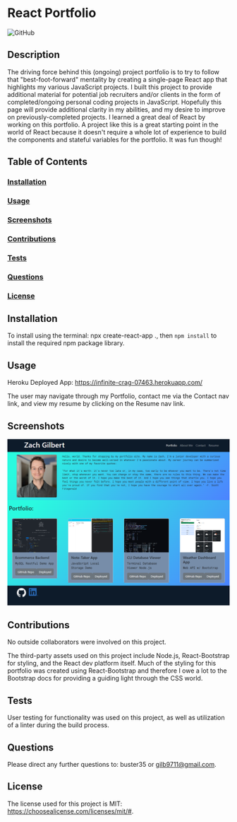 # React Portfolio

![GitHub](https://img.shields.io/github/license/buster35/react-portfolio)

## Description

The driving force behind this (ongoing) project portfolio is to try to follow that "best-foot-forward" mentality by creating a single-page React app that highlights my various JavaScript projects.
I built this project to provide additional material for potential job recruiters and/or clients in the form of completed/ongoing personal coding projects in JavaScript.
Hopefully this page will provide additional clarity in my abilities, and my desire to improve on previously-completed projects.
I learned a great deal of React by working on this portfolio. A project like this is a great starting point in the world of React because it doesn't require a whole lot of experience to build the components and stateful variables for the portfolio. It was fun though!

## Table of Contents

### [Installation](#installation)

### [Usage](#usage)

### [Screenshots](#screenshots)

### [Contributions](#contributions)

### [Tests](#tests)

### [Questions](#questions)

### [License](#license)

## Installation

To install using the terminal: npx create-react-app ., then `npm install` to install the required npm package library.

## Usage

Heroku Deployed App:
https://infinite-crag-07463.herokuapp.com/

The user may navigate through my Portfolio, contact me via the Contact nav link, and view my resume by clicking on the Resume nav link.

## Screenshots

![Portfolio](./src/assets/portfolio-screenshot.png)

## Contributions

No outside collaborators were involved on this project.

The third-party assets used on this project include Node.js, React-Bootstrap for styling, and the React dev platform itself.
Much of the styling for this portfolio was created using React-Bootstrap and therefore I owe a lot to the Bootstrap docs for providing a guiding light through the CSS world.

## Tests

User testing for functionality was used on this project, as well as utilization of a linter during the build process.

## Questions

Please direct any further questions to: buster35 or gilb9711@gmail.com.

## License

The license used for this project is MIT: https://choosealicense.com/licenses/mit/#.
